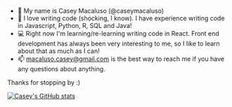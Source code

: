 - 👋 My name is Casey Macaluso (@caseymacaluso)
- 👀 I love writing code (shocking, I know). I have experience writing code in Javascript, Python, R, SQL and Java!
- 💻 Right now I'm learning/re-learning writing code in React. Front end development has always been very interesting to me, so I like to learn about that as much as I can!
- 📫 macaluso.casey@gmail.com is the best way to reach me if you have any questions about anything.

Thanks for stopping by :)


[![Casey's GitHub stats](https://github-readme-stats.vercel.app/api?username=caseymacaluso&show_icons=true&theme=tokyonight)](https://github.com/anuraghazra/github-readme-stats)

<!---
caseymacaluso/caseymacaluso is a ✨ special ✨ repository because its `README.md` (this file) appears on your GitHub profile.
You can click the Preview link to take a look at your changes.
--->
